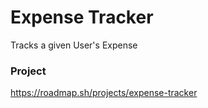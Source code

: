 # Expense Tracker
Tracks a given User's Expense

### Project
https://roadmap.sh/projects/expense-tracker
